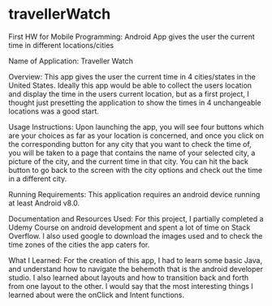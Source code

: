 # travellerWatch
First HW for Mobile Programming: Android App gives the user the current time in different locations/cities

Name of Application: Traveller Watch

Overview: This app gives the user the current time in 4 cities/states in the United States. Ideally this app would be able to collect the users location and display the time in the users current location, but as a first project, I thought just presetting the application to show the times in 4 unchangeable locations was a good start.

Usage Instructions: Upon launching the app, you will see four buttons which are your choices as far as your location is concerned, and once you click on the corresponding button for any city that you want to check the time of, you will be 
taken to a page that contains the name of your selected city, a picture of the city, and the current time in that city. You can hit the back button to go back to the screen with the city options and check out the time in a different city.

Running Requirements: This application requires an android device running at least Android v8.0.

Documentation and Resources Used: For this project, I partially completed a Udemy Course on android development and spent a lot of time on Stack Overflow. I also used google to download the images used and to check the time zones of the cities the app caters for.

What I Learned: For the creation of this app, I had to learn some basic Java, and understand how to navigate the behemoth that is the android developer studio. I also learned about layouts and how to transition back and forth from one layout to the other. I would say that the most interesting things I learned about were the onClick and Intent functions.



